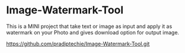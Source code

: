 # Image-Watermark-Tool
This is a MINI project that take text or image  as input and apply it as watermark on your Photo and gives download option for output image.

https://github.com/pradiptechie/Image-Watermark-Tool.git
